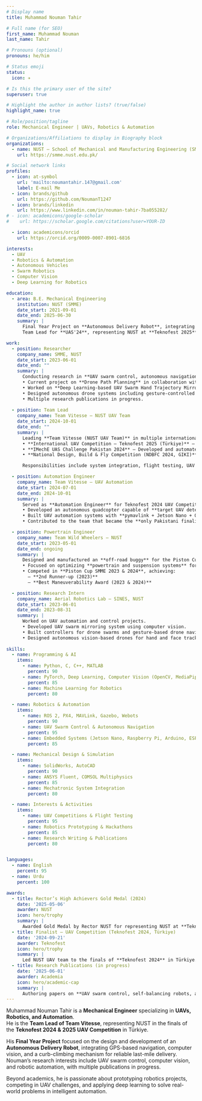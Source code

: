 ```yaml
---
# Display name
title: Muhammad Nouman Tahir

# Full name (for SEO)
first_name: Muhammad Nouman
last_name: Tahir

# Pronouns (optional)
pronouns: he/him

# Status emoji
status:
  icon: ✈️

# Is this the primary user of the site?
superuser: true

# Highlight the author in author lists? (true/false)
highlight_name: true

# Role/position/tagline
role: Mechanical Engineer | UAVs, Robotics & Automation

# Organizations/Affiliations to display in Biography block
organizations:
  - name: NUST – School of Mechanical and Manufacturing Engineering (SMME)
    url: https://smme.nust.edu.pk/

# Social network links
profiles:
  - icon: at-symbol
    url: 'mailto:noumantahir.147@gmail.com'
    label: E-mail Me
  - icon: brands/github
    url: https://github.com/NoumanT1247
  - icon: brands/linkedin
    url: https://www.linkedin.com/in/nouman-tahir-7ba055282/
# - icon: academicons/google-scholar
#    url: https://scholar.google.com/citations?user=YOUR-ID

  - icon: academicons/orcid
    url: https://orcid.org/0009-0007-8901-6816

interests:
  - UAV
  - Robotics & Automation
  - Autonomous Vehicles
  - Swarm Robotics
  - Computer Vision
  - Deep Learning for Robotics

education:
  - area: B.E. Mechanical Engineering
    institution: NUST (SMME)
    date_start: 2021-09-01
    date_end: 2025-06-30
    summary: |
      Final Year Project on **Autonomous Delivery Robot**, integrating GPS navigation, computer vision, and obstacle avoidance.  
      Team Lead for **UAS'24**, representing NUST at **Teknofest 2025** in Türkiye.

work:
  - position: Researcher
    company_name: SMME, NUST
    date_start: 2023-06-01
    date_end: ""
    summary: |
      Conducting research in **UAV swarm control, autonomous navigation, and robotic automation**.  
      • Current project on **Drone Path Planning** in collaboration with Dr. Samer Hanoun (Deakin University, Australia).  
      • Worked on **Deep Learning-based UAV Swarm Hand Trajectory Mirroring** using OpenCV, MediaPipe, and YOLO.  
      • Designed autonomous drone systems including gesture-controlled drones and face-follow drones.  
      • Multiple research publications in progress.
    
  - position: Team Lead
    company_name: Team Vitesse – NUST UAV Team
    date_start: 2024-10-01
    date_end: ""
    summary: |
      Leading **Team Vitesse (NUST UAV Team)** in multiple international and national UAV competitions:  
      • **International UAV Competition – Teknofest 2025 (Türkiye)** – Qualified for the finals.  
      • **IMechE UAS Challenge Pakistan 2024** – Developed and automated an autonomous quadcopter for blood sample delivery missions.  
      • **National Design, Build & Fly Competition (NDBFC 2024, GIKI)** – Designed and manufactured a fixed-wing UAV for manuevering and payload drop missions.  

      Responsibilities include system integration, flight testing, UAV design, and automation research.

  - position: Automation Engineer
    company_name: Team Vitesse – UAV Automation
    date_start: 2024-07-01
    date_end: 2024-10-01
    summary: |
      Served as **Automation Engineer** for Teknofest 2024 UAV Competition in Kahramanmaraş, Türkiye.  
      • Developed an autonomous quadcopter capable of **target UAV detection and interception** using a NetGun.  
      • Built UAV automation systems with **pymavlink + Jetson Nano + OAK-D camera** for computer vision and depth estimation.  
      • Contributed to the team that became the **only Pakistani finalist** at Teknofest 2024.

  - position: Powertrain Engineer
    company_name: Team Wild Wheelers – NUST
    date_start: 2023-05-01
    date_end: ongoing
    summary: |
      Designed and manufactured an **off-road buggy** for the Piston Cup competition.  
      • Focused on optimizing **powertrain and suspension systems** for rugged terrain performance.  
      • Competed in **Piston Cup SMME 2023 & 2024**, achieving:  
        – **2nd Runner-up (2023)**  
        – **Best Maneuverability Award (2023 & 2024)**

  - position: Research Intern
    company_name: Aerial Robotics Lab – SINES, NUST
    date_start: 2023-06-01
    date_end: 2023-08-31
    summary: |
      Worked on UAV automation and control projects.  
      • Developed UAV swarm mirroring system using computer vision.  
      • Built controllers for drone swarms and gesture-based drone navigation.  
      • Designed autonomous vision-based drones for hand and face tracking.
    
skills:
  - name: Programming & AI
    items:
      - name: Python, C, C++, MATLAB
        percent: 90
      - name: PyTorch, Deep Learning, Computer Vision (OpenCV, MediaPipe, YOLO)
        percent: 85
      - name: Machine Learning for Robotics
        percent: 80

  - name: Robotics & Automation
    items:
      - name: ROS 2, PX4, MAVLink, Gazebo, Webots
        percent: 90
      - name: UAV Swarm Control & Autonomous Navigation
        percent: 95
      - name: Embedded Systems (Jetson Nano, Raspberry Pi, Arduino, ESP32)
        percent: 85

  - name: Mechanical Design & Simulation
    items:
      - name: SolidWorks, AutoCAD
        percent: 90
      - name: ANSYS Fluent, COMSOL Multiphysics
        percent: 85
      - name: Mechatronic System Integration
        percent: 80

  - name: Interests & Activities
    items:
      - name: UAV Competitions & Flight Testing
        percent: 95
      - name: Robotics Prototyping & Hackathons
        percent: 85
      - name: Research Writing & Publications
        percent: 80


languages:
  - name: English
    percent: 95
  - name: Urdu
    percent: 100

awards:
  - title: Rector’s High Achievers Gold Medal (2024)
    date: '2025-05-06'
    awarder: NUST
    icon: hero/trophy
    summary: |
      Awarded Gold Medal by Rector NUST for representing NUST at **Teknofest Türkiye**.
  - title: Finalist – UAV Competition (Teknofest 2024, Türkiye)
    date: '2024-09-21'
    awarder: Teknofest
    icon: hero/trophy
    summary: |
      Led NUST UAV team to the finals of **Teknofest 2024** in Türkiye.
  - title: Research Publications (in progress)
    date: '2025-06-01'
    awarder: Academia
    icon: hero/academic-cap
    summary: |
      Authoring papers on **UAV swarm control, self-balancing robots, and autonomous delivery systems**.
---
```


Muhammad Nouman Tahir is a **Mechanical Engineer** specializing in **UAVs, Robotics, and Automation**.  
He is the **Team Lead of Team Vitesse**, representing NUST in the finals of the **Teknofest 2024 & 2025 UAV Competition** in Türkiye.  

His **Final Year Project** focused on the design and development of an **Autonomous Delivery Robot**, integrating GPS-based navigation, computer vision, and a curb-climbing mechanism for reliable last-mile delivery. Nouman’s research interests include UAV swarm control, computer vision, and robotic automation, with multiple publications in progress.  

Beyond academics, he is passionate about prototyping robotics projects, competing in UAV challenges, and applying deep learning to solve real-world problems in intelligent automation.
